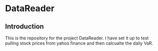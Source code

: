 # DataReader

## Introduction
This is the repository for the project DataReader.
I have set it up to test pulling stock prices from yahoo finance and then calcualte the daily VaR.

